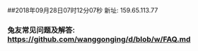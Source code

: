 ##2018年09月28日07时12分07秒 新址: 159.65.113.77
### 兔友常见问题及解答: https://github.com/wanggonging/d/blob/w/FAQ.md
